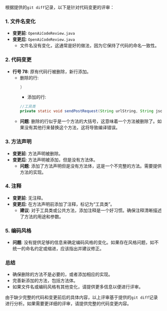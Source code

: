 根据提供的`git diff`记录，以下是针对代码变更的评审：

### 1. 文件名变化
- **变更前**: `OpenAiCodeReview.java`
- **变更后**: `OpenAiCodeReview.java`
  - 文件名没有变化，这通常是好的做法，因为它保持了代码的命名一致性。

### 2. 代码变更
- **行号 78**: 原有代码行被删除，新行添加。
  - 删除的行:
    ```java
    }
    ```
    - 添加的行:
    ```java
    //工具类
    private static void sendPostRequest(String urlString, String jsonBody) {
    ```
  - **问题**: 删除的行似乎是一个方法的大括号，这意味着一个方法被删除了。如果没有其他行来替换这个方法，这将导致编译错误。

### 3. 方法声明
- **变更前**: 方法声明被删除。
- **变更后**: 方法声明被添加，但是没有方法体。
  - **问题**: 添加了方法声明但是没有方法体，这是一个不完整的方法。需要提供方法的实现。

### 4. 注释
- **变更前**: 无注释。
- **变更后**: 在方法声明前添加了注释，标记为“工具类”。
  - **建议**: 对于工具类或公共方法，添加注释是一个好习惯。确保注释清晰描述了方法的用途和参数。

### 5. 编码风格
- **问题**: 没有提供足够的信息来确定编码风格的变化。如果存在风格问题，如不统一的命名约定或缩进，应该指出并建议修正。

### 总结
- 确保删除的方法不是必要的，或者添加相应的实现。
- 完善新添加的方法，包括方法体。
- 如果文件名或编码风格有其他变化，请提供更多信息以便进行评审。

由于缺少完整的代码和变更前后的具体内容，以上评审基于提供的`git diff`记录进行分析。如果需要更详细的评审，请提供完整的代码变更内容。